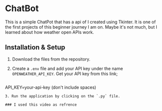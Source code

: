 # ChatBot

This is a simple ChatPot that has a api of  I created using Tkinter. It is one of the first projects of this beginner journey I am on. Maybe it's not much, but I learned about how weather open APIs work. 


## Installation & Setup

1. Download the files from the repository.
2. Create a `.env` file and add your API key under the name `OPENWEATHER_API_KEY`. Get your API key from this link;
   
   ```
  API_KEY=your-api-key (don't include spaces)
   ```
3. Run the application by clicking on the `.py` file.

### I used this video as refrence 
